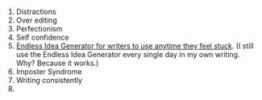 1. Distractions 
2. Over editing
3. Perfectionism
4. Self confidence
5. [Endless Idea Generator for writers to use anytime they feel stuck](https://nicolascole77.medium.com/how-to-become-a-prolific-writer-e19535e9b04d?sk=3cb7c199071cf0e0e9206b5296e1d8d8). (I still use the Endless Idea Generator every single day in my own writing. Why? Because it works.)
6. Imposter Syndrome
7. Writing consistently
8. 